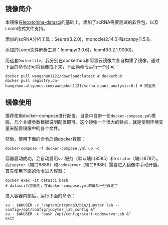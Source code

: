 ## 镜像简介

本镜像在[leoatchina-datasci](https://github.com/leoatchina/leoatchina-datasci)的基础上，添加了scRNA需要测试的软件包，以及Loom格式文件支持。

添加的scRNA分析工具：Seurat(3.2.0)，monocle(2.14.0)和scanpy(1.5.1)。

添加的Loom文件解析工具：loompy(3.0.6)，loomR(0.2.1.9000)。

用这套`Dockerfile`，我分别在dockerhub和阿里云镜像库各自构建了镜像。通过下面的命令即可将镜像拽下来，下面俩命令运行一个即可：

```
docker pull wangshun1121/download:latest # dockerhub
docker pull registry.cn-hangzhou.aliyuncs.com/wangshun1121/scrna_quant_analysis:0.1 # 阿里云
```

## 镜像使用

推荐使用docker-compose进行配置。目录中自带一份`docker-compose.yml`模版，几个关键参数根据说明配置即可。这个镜像一个很大的特点，就是使用环境变量来配置镜像中的各个文件。

然后，使用下面的命令启动docker容器：

```
docker-compose -f docker-compose.yml up -d
```

容器启动成功，会自动启用`ssh`服务（默认端口8585）和`rstudio`（端口8787）。而`jupyter`（端口8888）和`codeserver`（端口8686）需要进入镜像中手动开启。首先使用下面的命令进入容器：

```
docker exec -it datasci bash 
# datasci为容器名，在docker-compose.yml的最后一行设定了
```

进入容器内部后，运行下面的命令：

```
su - $WKUSER -c "/opt/miniconda3/bin/jupyter lab --config=/opt/config/jupyter_lab_config &"
su - $WKUSER -c "bash /opt/config/start-codeserver.sh &"
exit
```